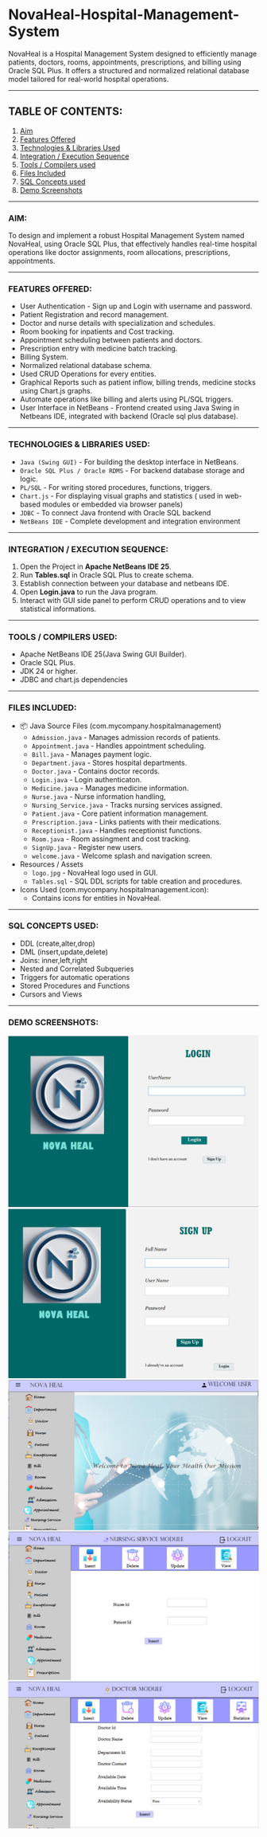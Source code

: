 # NovaHeal-Hospital-Management-System
NovaHeal is a Hospital Management System designed to efficiently manage patients, doctors, rooms, appointments, prescriptions, and billing using Oracle SQL Plus. It offers a structured and normalized relational database model tailored for real-world hospital operations.
___
## TABLE OF CONTENTS:
1. [Aim](#aim)
2. [Features Offered](#features-offered)
3. [Technologies & Libraries Used](#technologies--libraries-used)
4. [Integration / Execution Sequence](#integration--execution-sequence)
5. [Tools / Compilers used](#tools--compilers-used)
6. [Files Included](#files-included)
7. [SQL Concepts used](#sql-concepts-used)
8. [Demo Screenshots](#demo-screenshots)

___
### AIM:
  To design and implement a robust Hospital Management System named NovaHeal, using Oracle SQL Plus, that effectively handles real-time hospital operations like doctor assignments, room allocations, prescriptions, appointments.

___
### FEATURES OFFERED:
+ User Authentication - Sign up and Login with username and password.
+ Patient Registration and record management.
+ Doctor and nurse details with specialization and schedules.
+ Room booking for inpatients and Cost tracking.
+ Appointment scheduling between patients and doctors.
+ Prescription entry with medicine batch tracking.
+ Billing System.
+ Normalized relational database schema.
+ Used CRUD Operations for every entities.
+ Graphical Reports such as patient inflow, billing trends, medicine stocks using Chart.js graphs.
+ Automate operations like billing and alerts using PL/SQL triggers.
+ User Interface in NetBeans - Frontend created using Java Swing in Netbeans IDE, integrated with backend (Oracle sql plus database).

___
### TECHNOLOGIES & LIBRARIES USED:
+ `Java (Swing GUI)` - For building the desktop interface in NetBeans.
+ `Oracle SQL Plus / Oracle RDMS` - For backend database storage and logic.
+ `PL/SQL` - For writing stored procedures, functions, triggers.
+ `Chart.js` - For displaying visual graphs and statistics ( used in web-based modules or embedded via browser panels)
+ `JDBC` - To connect Java frontend with Oracle SQL backend
+ `NetBeans IDE` - Complete development and integration environment
___
### INTEGRATION / EXECUTION SEQUENCE:
1. Open the Project in **Apache NetBeans IDE 25**.
2. Run **Tables.sql** in Oracle SQL Plus to create schema.
3. Establish connection between your database and netbeans IDE.
4. Open **Login.java** to run the Java program.
5. Interact with GUI side panel to perform CRUD operations and to view statistical informations.
___
### TOOLS / COMPILERS USED:
- Apache NetBeans IDE 25(Java Swing GUI Builder).
- Oracle SQL Plus.
- JDK 24 or higher.
- JDBC and chart.js dependencies
___
### FILES INCLUDED:
- 📦 Java Source Files (com.mycompany.hospitalmanagement)
    + `Admission.java` - Manages admission records of patients.
    + `Appointment.java` - Handles appointment scheduling.
    + `Bill.java` - Manages payment logic.
    + `Department.java` - Stores hospital departments.
    + `Doctor.java` - Contains doctor records.
    + `Login.java` - Login authenticaton.
    + `Medicine.java` - Manages medicine information.
    + `Nurse.java` - Nurse information handling,
    + `Nursing_Service.java` - Tracks nursing services assigned.
    + `Patient.java` - Core patient information management.
    + `Prescription.java` - Links patients with their medications.
    + `Receptionist.java` - Handles receptionist functions.
    + `Room.java` - Room assingment and cost tracking.
    + `SignUp.java` - Register new users.
    + `welcome.java` - Welcome splash and navigation screen.
- Resources / Assets
    + `logo.jpg` - NovaHeal logo used in GUI.
    + `Tables.sql` - SQL DDL scripts for table creation and procedures.
- Icons Used (com.mycompany.hospitalmanagement.icon):
    + Contains icons for entities in NovaHeal.
___
### SQL CONCEPTS USED:
 + DDL (create,alter,drop)
 + DML (insert,update,delete)
 + Joins: inner,left,right
 + Nested and Correlated Subqueries
 + Triggers for automatic operations
 + Stored Procedures and Functions
 + Cursors and Views
___
### DEMO SCREENSHOTS:
![Login Image](screenshots/Screenshot%20(27).png)
![Signup Image](screenshots/Screenshot%20(28).png)
![Welcome Image](screenshots/Screenshot%20(30).png)
![Nursing Service Image](screenshots/Screenshot%20(26).png)
![Doctor Image](screenshots/Screenshot%20(29).png)




